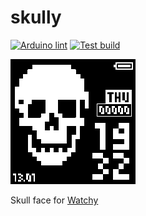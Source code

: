 # skully
[![Arduino lint](https://github.com/charlesrocket/skully/actions/workflows/lint.yml/badge.svg?branch=master&event=push)](https://github.com/charlesrocket/skully/actions/workflows/lint.yml)
[![Test build](https://github.com/charlesrocket/skully/actions/workflows/build.yml/badge.svg?branch=master&event=push)](https://github.com/charlesrocket/skully/actions/workflows/build.yml)

![watchy](doc/screenshot.gif)

Skull face for [Watchy](https://github.com/sqfmi/Watchy)
